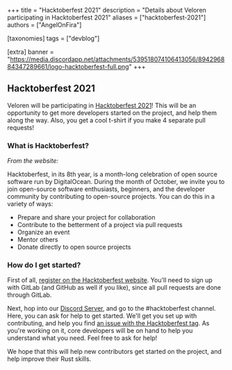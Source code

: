 +++
title = "Hacktoberfest 2021"
description = "Details about Veloren participating in Hacktoberfest 2021"
aliases = ["hacktoberfest-2021"]
authors = ["AngelOnFira"]

[taxonomies]
tags = ["devblog"]

[extra]
banner = "https://media.discordapp.net/attachments/539518074106413056/894296884347289661/logo-hacktoberfest-full.png"
+++

## Hacktoberfest 2021

Veloren will be participating in [Hacktoberfest
2021](https://hacktoberfest.digitalocean.com/)! This will be an opportunity to
get more developers started on the project, and help them along the way. Also,
you get a cool t-shirt if you make 4 separate pull requests!

### What is Hacktoberfest?

*From the website:*

Hacktoberfest, in its 8th year, is a month-long celebration of open source
software run by DigitalOcean. During the month of October, we invite you to join
open-source software enthusiasts, beginners, and the developer community by
contributing to open-source projects. You can do this in a variety of ways:

- Prepare and share your project for collaboration
- Contribute to the betterment of a project via pull requests
- Organize an event
- Mentor others
- Donate directly to open source projects

### How do I get started?

First of all, [register on the Hacktoberfest
website](https://hacktoberfest.digitalocean.com/register). You'll need to sign
up with GitLab (and GitHub as well if you like), since all pull requests are
done through GitLab.

Next, hop into our [Discord Server](https://discord.gg/ecUxc9N), and go to the #hacktoberfest channel. Here, you can ask for help to get started. We'll get you
set up with contributing, and help you find [an issue with the Hacktoberfest
tag](https://gitlab.com/veloren/veloren/-/issues?label_name=hacktoberfest). As
you're working on it, core developers will be on hand to help you understand what you
need. Feel free to ask for help!

We hope that this will help new contributors get started on the project, and
help improve their Rust skills.
